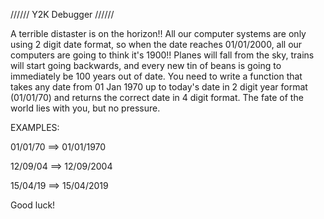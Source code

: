 ////// Y2K Debugger //////

A terrible distaster is on the horizon!! All our computer systems are only using 2 digit date format, so when the date reaches 01/01/2000, all our computers are going to think it's 1900!! Planes will fall from the sky, trains will start going backwards, and every new tin of beans is going to immediately be 100 years out of date. You need to write a function that takes any date from 01 Jan 1970 up to today's date in 2 digit year format (01/01/70) and returns the correct date in 4 digit format. The fate of the world lies with you, but no pressure.

EXAMPLES:

01/01/70 ==> 01/01/1970

12/09/04 ==> 12/09/2004

15/04/19 ==> 15/04/2019

Good luck!